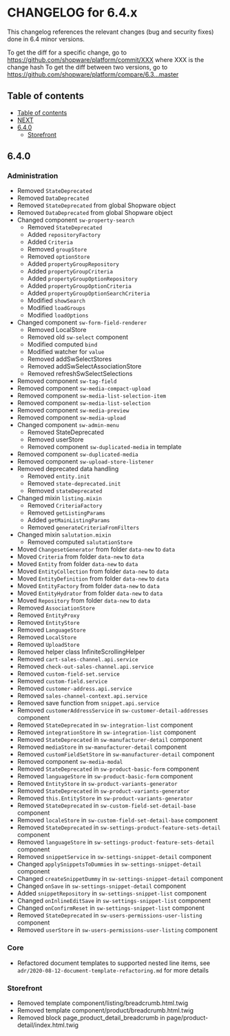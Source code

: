 CHANGELOG for 6.4.x
===================

This changelog references the relevant changes (bug and security fixes) done
in 6.4 minor versions.

To get the diff for a specific change, go to https://github.com/shopware/platform/commit/XXX where XXX is the change hash
To get the diff between two versions, go to https://github.com/shopware/platform/compare/6.3...master

Table of contents
----------------
* [Table of contents](#table-of-contents)
* [NEXT](#NEXT)
* [6.4.0](#640)
  - [Storefront](#storefront)
  
6.4.0
----------------

### Administration
* Removed `StateDeprecated`
* Removed `DataDeprecated`
* Removed `StateDeprecated` from global Shopware object
* Removed `DataDeprecated` from global Shopware object
* Changed component `sw-property-search`
    * Removed `StateDeprecated`
    * Added `repositoryFactory`
    * Added `Criteria`
    * Removed `groupStore`
    * Removed `optionStore`
    * Added `propertyGroupRepository`
    * Added `propertyGroupCriteria`
    * Added `propertyGroupOptionRepository`
    * Added `propertyGroupOptionCriteria`
    * Added `propertyGroupOptionSearchCriteria`
    * Modified `showSearch`
    * Modified `loadGroups`
    * Modified `loadOptions`
* Changed component `sw-form-field-renderer`
    * Removed LocalStore
    * Removed old `sw-select` component
    * Modified computed `bind`
    * Modified watcher for `value`
    * Removed addSwSelectStores
    * Removed addSwSelectAssociationStore
    * Removed refreshSwSelectSelections
* Removed component `sw-tag-field`
* Removed component `sw-media-compact-upload`
* Removed component `sw-media-list-selection-item`
* Removed component `sw-media-list-selection`
* Removed component `sw-media-preview`
* Removed component `sw-media-upload`
* Changed component `sw-admin-menu`
    * Removed StateDeprecated
    * Removed userStore
    * Removed component `sw-duplicated-media` in template
* Removed component `sw-duplicated-media`
* Removed component `sw-upload-store-listener`
* Removed deprecated data handling
    * Removed `entity.init`
    * Removed `state-deprecated.init`
    * Removed `stateDeprecated`
* Changed mixin `listing.mixin`
    * Removed `CriteriaFactory`
    * Removed `getListingParams`
    * Added `getMainListingParams`
    * Removed `generateCriteriaFromFilters`
* Changed mixin `salutation.mixin`
    * Removed computed `salutationStore`
* Moved `ChangesetGenerator` from folder `data-new` to `data`
* Moved `Criteria` from folder `data-new` to `data`
* Moved `Entity` from folder `data-new` to `data`
* Moved `EntityCollection` from folder `data-new` to `data`
* Moved `EntityDefinition` from folder `data-new` to `data`
* Moved `EntityFactory` from folder `data-new` to `data`
* Moved `EntityHydrator` from folder `data-new` to `data`
* Moved `Repository` from folder `data-new` to `data`
* Removed `AssociationStore`
* Removed `EntityProxy`
* Removed `EntityStore`
* Removed `LanguageStore`
* Removed `LocalStore`
* Removed `UploadStore`
* Removed helper class InfiniteScrollingHelper
* Removed `cart-sales-channel.api.service`
* Removed `check-out-sales-channel.api.service`
* Removed `custom-field-set.service`
* Removed `custom-field.service`
* Removed `customer-address.api.service`
* Removed `sales-channel-context.api.service`
* Removed save function from `snippet.api.service`
* Removed `customerAddressService` in `sw-customer-detail-addresses` component
* Removed `StateDeprecated` in `sw-integration-list` component
* Removed `integrationStore` in `sw-integration-list` component
* Removed `StateDeprecated` in `sw-manufacturer-detail` component
* Removed `mediaStore` in `sw-manufacturer-detail` component
* Removed `customFieldSetStore` in `sw-manufacturer-detail` component
* Removed component `sw-media-modal`
* Removed `StateDeprecated` in `sw-product-basic-form` component
* Removed `languageStore` in `sw-product-basic-form` component
* Removed `EntityStore` in `sw-product-variants-generator`
* Removed `StateDeprecated` in `sw-product-variants-generator`
* Removed `this.EntityStore` in `sw-product-variants-generator`
* Removed `StateDeprecated` in `sw-custom-field-set-detail-base` component
* Removed `localeStore` in `sw-custom-field-set-detail-base` component
* Removed `StateDeprecated` in `sw-settings-product-feature-sets-detail` component
* Removed `languageStore` in `sw-settings-product-feature-sets-detail` component
* Removed `snippetService` in `sw-settings-snippet-detail` component
* Changed `applySnippetsToDummies` in `sw-settings-snippet-detail` component
* Changed `createSnippetDummy` in `sw-settings-snippet-detail` component
* Changed `onSave` in `sw-settings-snippet-detail` component
* Added `snippetRepository` in `sw-settings-snippet-list` component
* Changed `onInlineEditSave` in `sw-settings-snippet-list` component
* Changed `onConfirmReset` in `sw-settings-snippet-list` component
* Removed `StateDeprecated` in `sw-users-permissions-user-listing` component
* Removed `userStore` in `sw-users-permissions-user-listing` component

### Core
* Refactored document templates to supported nested line items, see `adr/2020-08-12-document-template-refactoring.md` for more details

### Storefront
* Removed template component/listing/breadcrumb.html.twig
* Removed template component/product/breadcrumb.html.twig
* Removed block page_product_detail_breadcrumb in page/product-detail/index.html.twig
